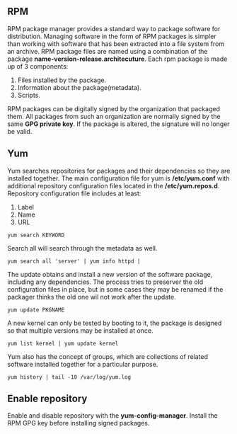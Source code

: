 ## RPM
RPM package manager provides a standard way to package software for distribution. Managing software in the form of RPM packages is simpler than working with software that has been extracted into a file system from an archive. RPM package files are named using a combination of the package **name-version-release.architecuture**. Each rpm package is made up of 3 components:

1. Files installed by the package.
2. Information about the package(metadata).
3. Scripts.

RPM packages can be digitally signed by the organization that packaged them. All packages from such an organization are normally signed by the same **GPG private key**. If the package is altered, the signature will no longer be valid. 

## Yum
Yum searches repositories for packages and their dependencies so they are installed together. The main configuration file for yum is **/etc/yum.conf** with additional repository configuration files located in the **/etc/yum.repos.d**. Repository configuration file includes at least:

1. Label
2. Name
3. URL

```{r, engine='bash', count_lines}
yum search KEYWORD 
```

Search all will search through the metadata as well.

```{r, engine='bash', count_lines}
yum search all 'server' | yum info httpd | 
```

The update obtains and install a new version of the software package, including any dependencies. The process tries to preserver the old configuration files in place, but in some cases they may be renamed if the packager thinks the old one wil not work after the update. 
```{r, engine='bash', count_lines}
yum update PKGNAME 
```

A new kernel can only be tested by booting to it, the package is designed so that multiple versions may be installed at once.
```{r, engine='bash', count_lines}
yum list kernel | yum update kernel
```

Yum also has the concept of groups, which are collections of related software installed together for a particular purpose. 
```{r, engine='bash', count_lines}
yum history | tail -10 /var/log/yum.log
```

## Enable repository
Enable and disable repository with the **yum-config-manager**. Install the RPM GPG key before installing signed packages.
